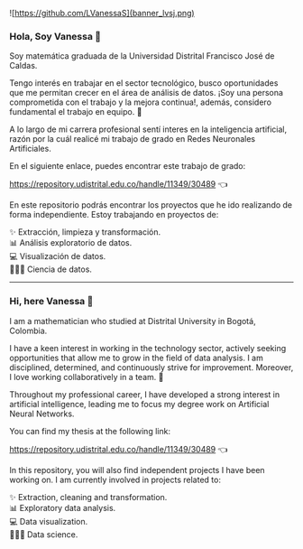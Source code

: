 
![https://github.com/LVanessaS](banner_lvsj.png)

### Hola, Soy Vanessa 👋

Soy matemática graduada de la Universidad Distrital Francisco José de Caldas. 

Tengo interés en trabajar en el sector tecnológico, busco oportunidades que me permitan crecer en el área de análisis de datos. ¡Soy una persona comprometida con el trabajo y la mejora continua!, además, considero fundamental el trabajo en equipo. 💪

A lo largo de mi carrera profesional sentí interes en la inteligencia artificial, razón por la cuál realicé mi trabajo de grado en Redes Neuronales Artificiales.

En el siguiente enlace, puedes encontrar este trabajo de grado:

https://repository.udistrital.edu.co/handle/11349/30489 👈

En este repositorio podrás encontrar los proyectos que he ido realizando de forma independiente. Estoy trabajando en proyectos de:

✨ Extracción, limpieza y transformación.</br>
📊 Análisis exploratorio de datos.</br>
💻 Visualización de datos.</br>
👨🏼‍💻 Ciencia de datos.

---------------------------------------------------------------------------------------------------------------

### Hi, here Vanessa 👋

I am a mathematician who studied at Distrital University in Bogotá, Colombia.

I have a keen interest in working in the technology sector, actively seeking opportunities that allow me to grow in the field of data analysis. I am disciplined, determined, and continuously strive for improvement. Moreover, I love working collaboratively in a team. 💪

Throughout my professional career, I have developed a strong interest in artificial intelligence, leading me to focus my degree work on Artificial Neural Networks.

You can find my thesis at the following link: 

https://repository.udistrital.edu.co/handle/11349/30489 👈

In this repository, you will also find independent projects I have been working on. I am currently involved in projects related to:

✨ Extraction, cleaning and transformation.</br>
📊 Exploratory data analysis.</br>
💻 Data visualization.</br>
👨🏼‍💻 Data science.


<!--
**LVanessaS/LVanessaS** is a ✨ _special_ ✨ repository because its `README.md` (this file) appears on your GitHub profile.

Here are some ideas to get you started:

- 🔭 I’m currently working on ...
- 🌱 I’m currently learning ...
- 👯 I’m looking to collaborate on ...
- 🤔 I’m looking for help with ...
- 💬 Ask me about ...
- 📫 How to reach me: ...
- 😄 Pronouns: ...
- ⚡ Fun fact: ...
-->
